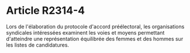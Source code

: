 # Article R2314-4

  
Lors de l'élaboration du protocole d'accord préélectoral, les organisations syndicales intéressées examinent les voies et moyens permettant d'atteindre une représentation équilibrée des femmes et des hommes sur les listes de candidatures.